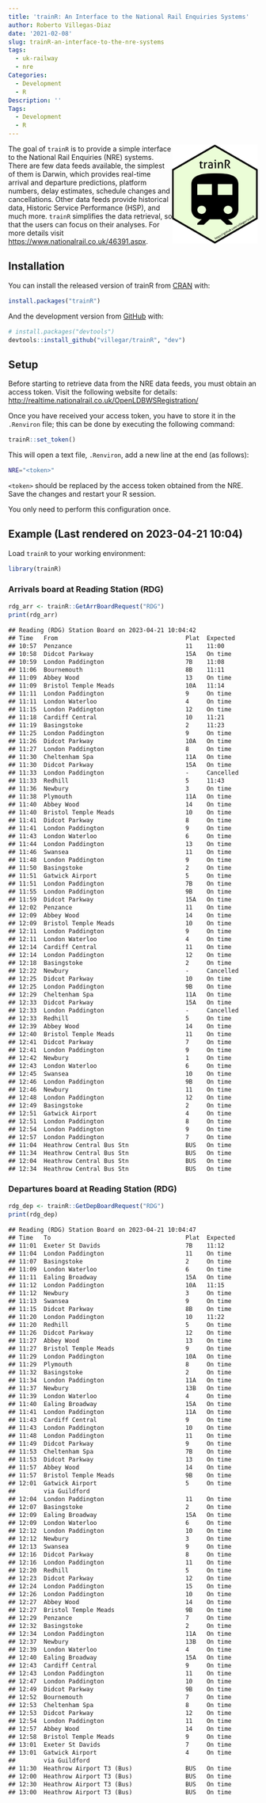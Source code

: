 ```yaml
---
title: 'trainR: An Interface to the National Rail Enquiries Systems'
author: Roberto Villegas-Diaz
date: '2021-02-08'
slug: trainR-an-interface-to-the-nre-systems
tags:
  - uk-railway
  - nre
Categories:
  - Development
  - R
Description: ''
Tags:
  - Development
  - R
---
```


<img src="https://raw.githubusercontent.com/villegar/trainR/main/inst/images/logo.png" alt="logo" align="right" height=200px/>

The goal of `trainR` is to provide a simple interface to the 
National Rail Enquiries (NRE) systems. There are few data feeds 
available, the simplest of them is Darwin, which provides real-time 
arrival and departure predictions, platform numbers, delay estimates, 
schedule changes and cancellations. Other data feeds provide historical 
data, Historic Service Performance (HSP), and much more. `trainR` 
simplifies the data retrieval, so that the users can focus on their 
analyses. For more details visit 
https://www.nationalrail.co.uk/46391.aspx.

## Installation

You can install the released version of trainR from [CRAN](https://CRAN.R-project.org) with:

``` r
install.packages("trainR")
```

And the development version from [GitHub](https://github.com/) with:

``` r
# install.packages("devtools")
devtools::install_github("villegar/trainR", "dev")
```

## Setup
Before starting to retrieve data from the NRE data feeds, you must obtain an access token. 
Visit the following website for details: http://realtime.nationalrail.co.uk/OpenLDBWSRegistration/

Once you have received your access token, you have to store it in the `.Renviron` file; this can be 
done by executing the following command:


```r
trainR::set_token()
```

This will open a text file, `.Renviron`, add a new line at the end (as follows):

```bash
NRE="<token>"
```

`<token>` should be replaced by the access token obtained from the NRE. Save the changes and restart 
your R session.

You only need to perform this configuration once.

## Example (Last rendered on 2023-04-21 10:04)

Load `trainR` to your working environment:

```r
library(trainR)
```

### Arrivals board at Reading Station (RDG)


```r
rdg_arr <- trainR::GetArrBoardRequest("RDG")
print(rdg_arr)
```

```
## Reading (RDG) Station Board on 2023-04-21 10:04:42
## Time   From                                    Plat  Expected
## 10:57  Penzance                                11    11:00
## 10:58  Didcot Parkway                          15A   On time
## 10:59  London Paddington                       7B    11:08
## 11:06  Bournemouth                             8B    11:11
## 11:09  Abbey Wood                              13    On time
## 11:09  Bristol Temple Meads                    10A   11:14
## 11:11  London Paddington                       9     On time
## 11:11  London Waterloo                         4     On time
## 11:15  London Paddington                       12    On time
## 11:18  Cardiff Central                         10    11:21
## 11:19  Basingstoke                             2     11:23
## 11:25  London Paddington                       9     On time
## 11:26  Didcot Parkway                          10A   On time
## 11:27  London Paddington                       8     On time
## 11:30  Cheltenham Spa                          11A   On time
## 11:30  Didcot Parkway                          15A   On time
## 11:33  London Paddington                       -     Cancelled
## 11:33  Redhill                                 5     11:43
## 11:36  Newbury                                 3     On time
## 11:38  Plymouth                                11A   On time
## 11:40  Abbey Wood                              14    On time
## 11:40  Bristol Temple Meads                    10    On time
## 11:41  Didcot Parkway                          8     On time
## 11:41  London Paddington                       9     On time
## 11:43  London Waterloo                         6     On time
## 11:44  London Paddington                       13    On time
## 11:46  Swansea                                 11    On time
## 11:48  London Paddington                       9     On time
## 11:50  Basingstoke                             2     On time
## 11:51  Gatwick Airport                         5     On time
## 11:51  London Paddington                       7B    On time
## 11:55  London Paddington                       9B    On time
## 11:59  Didcot Parkway                          15A   On time
## 12:02  Penzance                                11    On time
## 12:09  Abbey Wood                              14    On time
## 12:09  Bristol Temple Meads                    10    On time
## 12:11  London Paddington                       9     On time
## 12:11  London Waterloo                         4     On time
## 12:14  Cardiff Central                         11    On time
## 12:14  London Paddington                       12    On time
## 12:18  Basingstoke                             2     On time
## 12:22  Newbury                                 -     Cancelled
## 12:25  Didcot Parkway                          10    On time
## 12:25  London Paddington                       9B    On time
## 12:29  Cheltenham Spa                          11A   On time
## 12:33  Didcot Parkway                          15A   On time
## 12:33  London Paddington                       -     Cancelled
## 12:33  Redhill                                 5     On time
## 12:39  Abbey Wood                              14    On time
## 12:40  Bristol Temple Meads                    11    On time
## 12:41  Didcot Parkway                          7     On time
## 12:41  London Paddington                       9     On time
## 12:42  Newbury                                 1     On time
## 12:43  London Waterloo                         6     On time
## 12:45  Swansea                                 10    On time
## 12:46  London Paddington                       9B    On time
## 12:46  Newbury                                 11    On time
## 12:48  London Paddington                       12    On time
## 12:49  Basingstoke                             2     On time
## 12:51  Gatwick Airport                         4     On time
## 12:51  London Paddington                       8     On time
## 12:54  London Paddington                       9     On time
## 12:57  London Paddington                       7     On time
## 11:04  Heathrow Central Bus Stn                BUS   On time
## 11:34  Heathrow Central Bus Stn                BUS   On time
## 12:04  Heathrow Central Bus Stn                BUS   On time
## 12:34  Heathrow Central Bus Stn                BUS   On time
```

### Departures board at Reading Station (RDG)


```r
rdg_dep <- trainR::GetDepBoardRequest("RDG")
print(rdg_dep)
```

```
## Reading (RDG) Station Board on 2023-04-21 10:04:47
## Time   To                                      Plat  Expected
## 11:01  Exeter St Davids                        7B    11:12
## 11:04  London Paddington                       11    On time
## 11:07  Basingstoke                             2     On time
## 11:09  London Waterloo                         6     On time
## 11:11  Ealing Broadway                         15A   On time
## 11:12  London Paddington                       10A   11:15
## 11:12  Newbury                                 3     On time
## 11:13  Swansea                                 9     On time
## 11:15  Didcot Parkway                          8B    On time
## 11:20  London Paddington                       10    11:22
## 11:20  Redhill                                 5     On time
## 11:26  Didcot Parkway                          12    On time
## 11:27  Abbey Wood                              13    On time
## 11:27  Bristol Temple Meads                    9     On time
## 11:29  London Paddington                       10A   On time
## 11:29  Plymouth                                8     On time
## 11:32  Basingstoke                             2     On time
## 11:34  London Paddington                       11A   On time
## 11:37  Newbury                                 13B   On time
## 11:39  London Waterloo                         4     On time
## 11:40  Ealing Broadway                         15A   On time
## 11:41  London Paddington                       11A   On time
## 11:43  Cardiff Central                         9     On time
## 11:43  London Paddington                       10    On time
## 11:48  London Paddington                       11    On time
## 11:49  Didcot Parkway                          9     On time
## 11:53  Cheltenham Spa                          7B    On time
## 11:53  Didcot Parkway                          13    On time
## 11:57  Abbey Wood                              14    On time
## 11:57  Bristol Temple Meads                    9B    On time
## 12:01  Gatwick Airport                         5     On time
##        via Guildford                           
## 12:04  London Paddington                       11    On time
## 12:07  Basingstoke                             2     On time
## 12:09  Ealing Broadway                         15A   On time
## 12:09  London Waterloo                         6     On time
## 12:12  London Paddington                       10    On time
## 12:12  Newbury                                 3     On time
## 12:13  Swansea                                 9     On time
## 12:16  Didcot Parkway                          8     On time
## 12:16  London Paddington                       11    On time
## 12:20  Redhill                                 5     On time
## 12:23  Didcot Parkway                          12    On time
## 12:24  London Paddington                       15    On time
## 12:26  London Paddington                       10    On time
## 12:27  Abbey Wood                              14    On time
## 12:27  Bristol Temple Meads                    9B    On time
## 12:29  Penzance                                7     On time
## 12:32  Basingstoke                             2     On time
## 12:34  London Paddington                       11A   On time
## 12:37  Newbury                                 13B   On time
## 12:39  London Waterloo                         4     On time
## 12:40  Ealing Broadway                         15A   On time
## 12:43  Cardiff Central                         9     On time
## 12:43  London Paddington                       11    On time
## 12:47  London Paddington                       10    On time
## 12:49  Didcot Parkway                          9B    On time
## 12:52  Bournemouth                             7     On time
## 12:53  Cheltenham Spa                          8     On time
## 12:53  Didcot Parkway                          12    On time
## 12:54  London Paddington                       11    On time
## 12:57  Abbey Wood                              14    On time
## 12:58  Bristol Temple Meads                    9     On time
## 13:01  Exeter St Davids                        7     On time
## 13:01  Gatwick Airport                         4     On time
##        via Guildford                           
## 11:30  Heathrow Airport T3 (Bus)               BUS   On time
## 12:00  Heathrow Airport T3 (Bus)               BUS   On time
## 12:30  Heathrow Airport T3 (Bus)               BUS   On time
## 13:00  Heathrow Airport T3 (Bus)               BUS   On time
```
